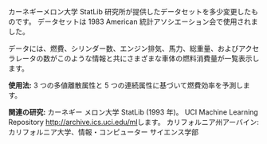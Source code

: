 カーネギーメロン大学 StatLib 研究所が提供したデータセットを多少変更したものです。 データセットは 1983 American 統計アソシエーション会で使用されました。<p></p>データには、燃費、シリンダー数、エンジン排気、馬力、総重量、およびアクセラレータの数がこのような情報と共にさまざまな車体の燃料消費量が一覧表示します。<p></p><b>使用法:</b> 3 つの多値離散属性と 5 つの連続属性に基づいて燃費効率を予測します。 <p> </p><b>関連の研究:</b> カーネギー メロン大学 StatLib (1993 年)。 UCI Machine Learning Repository <a href="http://archive.ics.uci.edu/ml">http://archive.ics.uci.edu/ml</a>します。 カリフォルニア州アーバイン: カリフォルニア大学、情報・コンピューター サイエンス学部




